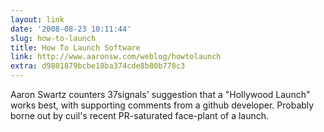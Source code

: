 ```yaml
---
layout: link
date: '2008-08-23 10:11:44'
slug: how-to-launch
title: How To Launch Software
link: http://www.aaronsw.com/weblog/howtolaunch
extra: d9801879bcbe18ba374cde8b80b778c3
---
```


Aaron Swartz counters 37signals' suggestion that a "Hollywood Launch" works best, with supporting comments from a github developer. Probably borne out by cuil's recent PR-saturated face-plant of a launch.